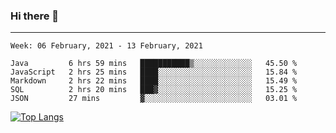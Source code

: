 ### Hi there 👋
---
<!--START_SECTION:waka-->
```text
Week: 06 February, 2021 - 13 February, 2021

Java         6 hrs 59 mins   ███████████▒░░░░░░░░░░░░░   45.50 % 
JavaScript   2 hrs 25 mins   ████░░░░░░░░░░░░░░░░░░░░░   15.84 % 
Markdown     2 hrs 22 mins   ████░░░░░░░░░░░░░░░░░░░░░   15.49 % 
SQL          2 hrs 20 mins   ███▓░░░░░░░░░░░░░░░░░░░░░   15.25 % 
JSON         27 mins         ▓░░░░░░░░░░░░░░░░░░░░░░░░   03.01 % 
```
<!--END_SECTION:waka-->

[![Top Langs](https://github-readme-stats.vercel.app/api/top-langs/?username=HyunAh-iia&layout=compact)](https://github.com/anuraghazra/github-readme-stats)
<!--
**HyunAh-iia/HyunAh-iia** is a ✨ _special_ ✨ repository because its `README.md` (this file) appears on your GitHub profile.

Here are some ideas to get you started:

- 🔭 I’m currently working on ...
- 🌱 I’m currently learning ...
- 👯 I’m looking to collaborate on ...
- 🤔 I’m looking for help with ...
- 💬 Ask me about ...
- 📫 How to reach me: ...
- 😄 Pronouns: ...
- ⚡ Fun fact: ...
-->

